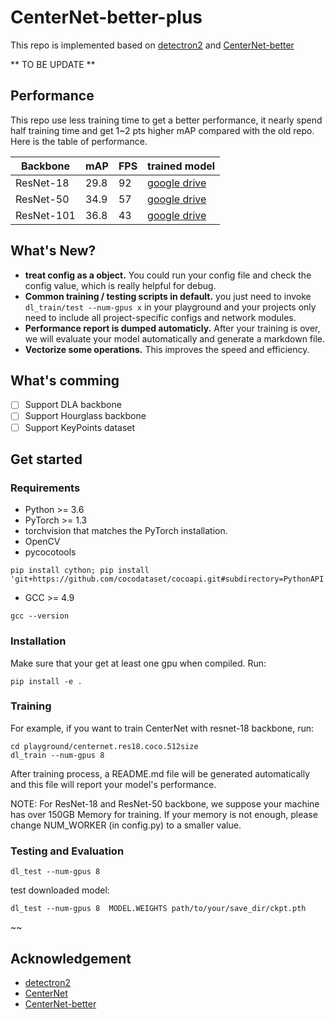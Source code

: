 # CenterNet-better-plus

This repo is implemented based on [detectron2](https://github.com/facebookresearch/detectron2) and [CenterNet-better](https://github.com/FateScript/CenterNet-better/edit/master/README.md)

** TO BE UPDATE **
## Performance

This repo use less training time to get a better performance, it nearly spend half training time and get 1~2 pts higher mAP compared with the old repo. Here is the table of performance.

| Backbone     |  mAP    |  FPS    |  trained model    |  
|--------------|---------|---------|-------------------|  
|ResNet-18     | 29.8    | 92      |  [google drive](https://drive.google.com/open?id=1D3tO95sdlsh9egOjOg0N-2HHmMfqbt5X)   |  
|ResNet-50     | 34.9    | 57      |  [google drive](https://drive.google.com/open?id=1t5Bw520_fJrn3aeSVxDBYNIgwpNdLR5s)   |  
|ResNet-101    | 36.8    | 43      |  [google drive](https://drive.google.com/open?id=1762Y93i9QreUTHq-87Ir73R2nNcrHuk0)   |  

## What\'s New?
* **treat config as a object.** You could run your config file and check the config value, which is really helpful for debug.
* **Common training / testing scripts in default.** you just need to invoke `dl_train/test --num-gpus x` in your playground and your projects only need to include all project-specific configs and network modules.
* **Performance report is dumped automaticly.** After your training is over, we will evaluate your model automatically and generate a markdown file.
* **Vectorize some operations.** This improves the speed and efficiency.

## What\'s comming
  - [ ] Support DLA backbone
  - [ ] Support Hourglass backbone
  - [ ] Support KeyPoints dataset

## Get started
### Requirements
* Python >= 3.6
* PyTorch >= 1.3
* torchvision that matches the PyTorch installation.
* OpenCV
* pycocotools
```shell
pip install cython; pip install 'git+https://github.com/cocodataset/cocoapi.git#subdirectory=PythonAPI'
```
* GCC >= 4.9
```shell
gcc --version
```

### Installation

Make sure that your get at least one gpu when compiled. Run:
```shell
pip install -e .
```

### Training
For example, if you want to train CenterNet with resnet-18 backbone, run:
```shell
cd playground/centernet.res18.coco.512size
dl_train --num-gpus 8
```
After training process, a README.md file will be generated automatically and this file will report your model\'s performance.  

NOTE: For ResNet-18 and ResNet-50 backbone, we suppose your machine has over 150GB Memory for training. If your memory is not enough, please change NUM_WORKER (in config.py) to a smaller value.

### Testing and Evaluation
```shell
dl_test --num-gpus 8 
```
test downloaded model:
```shell
dl_test --num-gpus 8  MODEL.WEIGHTS path/to/your/save_dir/ckpt.pth 
```
~~

## Acknowledgement
* [detectron2](https://github.com/facebookresearch/detectron2)
* [CenterNet](https://github.com/xingyizhou/CenterNet)
* [CenterNet-better](https://github.com/FateScript/CenterNet-better/edit/master/README.md)
